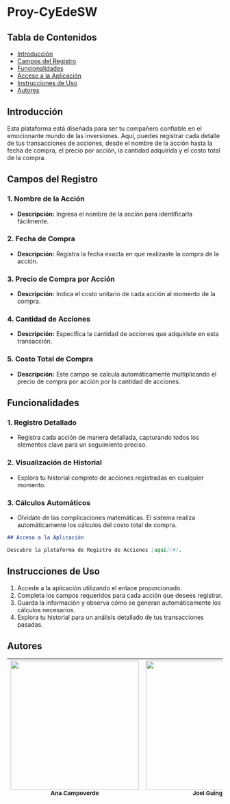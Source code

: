 # Proy-CyEdeSW

## Tabla de Contenidos

- [Introducción](#introducción)
- [Campos del Registro](#campos-del-registro)
- [Funcionalidades](#funcionalidades)
- [Acceso a la Aplicación](#acceso-a-la-aplicación)
- [Instrucciones de Uso](#instrucciones-de-uso)
- [Autores](#autores)

## Introducción

Esta plataforma está diseñada para ser tu compañero confiable en el emocionante mundo de las inversiones. Aquí, puedes registrar cada detalle de tus transacciones de acciones, desde el nombre de la acción hasta la fecha de compra, el precio por acción, la cantidad adquirida y el costo total de la compra.

## Campos del Registro

### 1. Nombre de la Acción
   - **Descripción:** Ingresa el nombre de la acción para identificarla fácilmente.

### 2. Fecha de Compra
   - **Descripción:** Registra la fecha exacta en que realizaste la compra de la acción.

### 3. Precio de Compra por Acción
   - **Descripción:** Indica el costo unitario de cada acción al momento de la compra.

### 4. Cantidad de Acciones
   - **Descripción:** Especifica la cantidad de acciones que adquiriste en esta transacción.

### 5. Costo Total de Compra
   - **Descripción:** Este campo se calcula automáticamente multiplicando el precio de compra por acción por la cantidad de acciones.

## Funcionalidades

### 1. Registro Detallado
   - Registra cada acción de manera detallada, capturando todos los elementos clave para un seguimiento preciso.

### 2. Visualización de Historial
   - Explora tu historial completo de acciones registradas en cualquier momento.

### 3. Cálculos Automáticos
   - Olvídate de las complicaciones matemáticas. El sistema realiza automáticamente los cálculos del costo total de compra.

```markdown
## Acceso a la Aplicación

Descubre la plataforma de Registro de Acciones [aquí](#).
```
## Instrucciones de Uso

1. Accede a la aplicación utilizando el enlace proporcionado.
2. Completa los campos requeridos para cada acción que desees registrar.
3. Guarda la información y observa cómo se generan automáticamente los cálculos necesarios.
4. Explora tu historial para un análisis detallado de tus transacciones pasadas.

## Autores

| [<img src="https://i.postimg.cc/L8mr21JS/Ana.jpg)" width=300><br><sub>Ana Campoverde</sub>](https://github.com/AnaCampoverde) |  [<img src="https://i.postimg.cc/Xqn2fYsw/Joel.jpg" width=300><br><sub>Joel Guingla</sub>](https://github.com/Luis7G) | [<img src="https://i.postimg.cc/fL5wjJws/Sebas.jpg" width=300><br><sub>Sebastian Sánchez</sub>](https://github.com/greyox97) 
| :---: | :---: | :---: |

